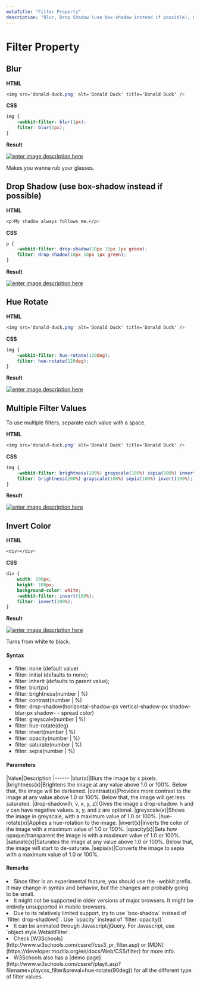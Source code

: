 ```yaml
---
metaTitle: "Filter Property"
description: "Blur, Drop Shadow (use box-shadow instead if possible), Hue Rotate, Multiple Filter Values, Invert Color"
---
```


# Filter Property



## Blur


**HTML**

```css
<img src='donald-duck.png' alt='Donald Duck' title='Donald Duck' />

```

**CSS**

```css
img {
    -webkit-filter: blur(1px);
    filter: blur(1px);
}

```

**Result**

[<img src="http://i.stack.imgur.com/XYAHi.png" alt="enter image description here" />](http://i.stack.imgur.com/XYAHi.png)

Makes you wanna rub your glasses.



## Drop Shadow (use box-shadow instead if possible)


**HTML**

```css
<p>My shadow always follows me.</p>

```

**CSS**

```css
p {
    -webkit-filter: drop-shadow(10px 10px 1px green);
    filter: drop-shadow(10px 10px 1px green);
}

```

**Result**

[<img src="http://i.stack.imgur.com/70t2C.png" alt="enter image description here" />](http://i.stack.imgur.com/70t2C.png)



## Hue Rotate


**HTML**

```css
<img src='donald-duck.png' alt='Donald Duck' title='Donald Duck' />

```

**CSS**

```css
img {
    -webkit-filter: hue-rotate(120deg);
    filter: hue-rotate(120deg);
}

```

**Result**

[<img src="http://i.stack.imgur.com/CYvur.png" alt="enter image description here" />](http://i.stack.imgur.com/CYvur.png)



## Multiple Filter Values


To use multiple filters, separate each value with a space.

**HTML**

```css
<img src='donald-duck.png' alt='Donald Duck' title='Donald Duck' />

```

**CSS**

```css
img {
    -webkit-filter: brightness(200%) grayscale(100%) sepia(100%) invert(100%);
    filter: brightness(200%) grayscale(100%) sepia(100%) invert(100%);
}

```

**Result**

[<img src="http://i.stack.imgur.com/pxMPC.png" alt="enter image description here" />](http://i.stack.imgur.com/pxMPC.png)



## Invert Color


**HTML**

```css
<div></div>

```

**CSS**

```css
div {
    width: 100px;
    height: 100px;
    background-color: white;
    -webkit-filter: invert(100%);
    filter: invert(100%);
}

```

**Result**

[<img src="http://i.stack.imgur.com/tO8fB.png" alt="enter image description here" />](http://i.stack.imgur.com/tO8fB.png)

Turns from white to black.



#### Syntax


- filter: none (default value)
- filter: initial (defaults to none);
- filter: inherit (defaults to parent value);
- filter: blur(px)
- filter: brightness(number | %)
- filter: contrast(number | %)
- filter: drop-shadow(horizontal-shadow-px  vertical-shadow-px shadow-blur-px shadow- - spread color)
- filter: greyscale(number | %)
- filter: hue-rotate(deg)
- filter: invert(number | %)
- filter: opacity(number | %)
- filter: saturate(number | %)
- filter: sepia(number | %)



#### Parameters


|Value|Description
|------
|blur(x)|Blurs the image by x pixels.
|brightness(x)|Brightens the image at any value above 1.0 or 100%. Below that, the image will be darkened.
|contrast(x)|Provides more contrast to the image at any value above 1.0 or 100%. Below that, the image will get less saturated.
|drop-shadow(h, v, x, y, z)|Gives the image a drop-shadow. h and v can have negative values. x, y, and z are optional.
|greyscale(x)|Shows the image in greyscale, with a maximum value of 1.0 or 100%.
|hue-rotate(x)|Applies a hue-rotation to the image.
|invert(x)|Inverts the color of the image with a maximum value of 1.0 or 100%.
|opacity(x)|Sets how opaque/transparent the image is with a maximum value of 1.0 or 100%.
|saturate(x)|Saturates the image at any value above 1.0 or 100%. Below that, the image will start to de-saturate.
|sepia(x)|Converts the image to sepia with a maximum value of 1.0 or 100%.



#### Remarks


<li>
Since filter is an experimental feature, you should use the -webkit prefix. It may change in syntax and behavior, but the changes are probably going to be small.
</li>
<li>
It might not be supported in older versions of major browsers. It might be entirely unsupported in mobile browsers.
</li>
<li>
Due to its relatively limited support, try to use `box-shadow` instead of `filter: drop-shadow()`. Use `opacity` instead of `filter: opacity()`.
</li>
<li>
It can be animated through Javascript/jQuery. For Javascript, use `object.style.WebkitFilter`.
</li>
<li>
Check [W3Schools](http://www.w3schools.com/cssref/css3_pr_filter.asp) or [MDN](https://developer.mozilla.org/en/docs/Web/CSS/filter) for more info.
</li>
<li>
W3Schools also has a [demo page](http://www.w3schools.com/cssref/playit.asp?filename=playcss_filter&preval=hue-rotate(90deg)) for all the different type of filter values.
</li>

